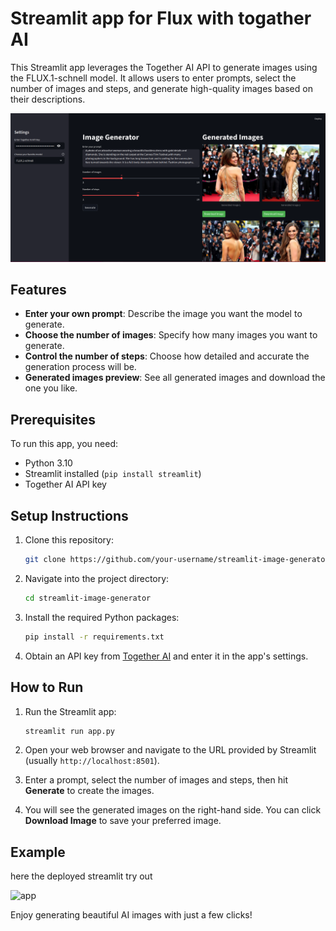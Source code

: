 
# Streamlit app for Flux with togather AI

This Streamlit app leverages the Together AI API to generate images using the FLUX.1-schnell model. It allows users to enter prompts, select the number of images and steps, and generate high-quality images based on their descriptions.


![Alt text](https://github.com/samthakur587/flux-ui/blob/main/Screenshot%20from%202024-10-20%2018-30-52.png)

## Features

- **Enter your own prompt**: Describe the image you want the model to generate.
- **Choose the number of images**: Specify how many images you want to generate.
- **Control the number of steps**: Choose how detailed and accurate the generation process will be.
- **Generated images preview**: See all generated images and download the one you like.

## Prerequisites

To run this app, you need:

- Python 3.10
- Streamlit installed (`pip install streamlit`)
- Together AI API key

## Setup Instructions

1. Clone this repository:
   ```bash
   git clone https://github.com/your-username/streamlit-image-generator.git
   ```
2. Navigate into the project directory:
   ```bash
   cd streamlit-image-generator
   ```
3. Install the required Python packages:
   ```bash
   pip install -r requirements.txt
   ```
4. Obtain an API key from [Together AI](https://together.ai) and enter it in the app's settings.

## How to Run

1. Run the Streamlit app:
   ```bash
   streamlit run app.py
   ```
2. Open your web browser and navigate to the URL provided by Streamlit (usually `http://localhost:8501`).

3. Enter a prompt, select the number of images and steps, then hit **Generate** to create the images.

4. You will see the generated images on the right-hand side. You can click **Download Image** to save your preferred image.

## Example

here the deployed streamlit try out

![app](link)

Enjoy generating beautiful AI images with just a few clicks!
